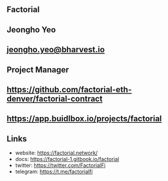 ## Factorial

## Jeongho Yeo

## jeongho.yeo@bharvest.io

## Project Manager

## https://github.com/factorial-eth-denver/factorial-contract

## https://app.buidlbox.io/projects/factorial

## Links
- website: https://factorial.network/
- docs: https://factorial-1.gitbook.io/factorial
- twitter: https://twitter.com/FactorialFi
- telegram: https://t.me/factorialfi
